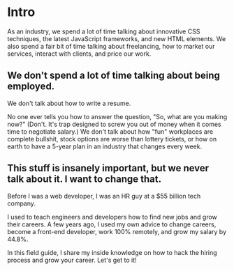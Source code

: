
# Intro

As an industry, we spend a lot of time talking about innovative CSS techniques, the latest JavaScript frameworks, and new HTML elements. We also spend a fair bit of time talking about freelancing, how to market our services, interact with clients, and price our work.

## We don't spend a lot of time talking about being employed.

We don't talk about how to write a resume.

No one ever tells you how to answer the question, "So, what are you making now?" (Don't. It's trap designed to screw you out of money when it comes time to negotiate salary.) We don't talk about how "fun" workplaces are complete bullshit, stock options are worse than lottery tickets, or how on earth to have a 5-year plan in an industry that changes every week.

## This stuff is insanely important, but we never talk about it. I want to change that.

Before I was a web developer, I was an HR guy at a $55 billion tech company.

I used to teach engineers and developers how to find new jobs and grow their careers. A few years ago, I used my own advice to change careers, become a front-end developer, work 100% remotely, and grow my salary by 44.8%.

In this field guide, I share my inside knowledge on how to hack the hiring process and grow your career. Let's get to it!